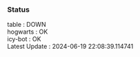 ### Status


table : DOWN  
hogwarts : OK  
icy-bot : OK  
Latest Update : 2024-06-19 22:08:39.114741

